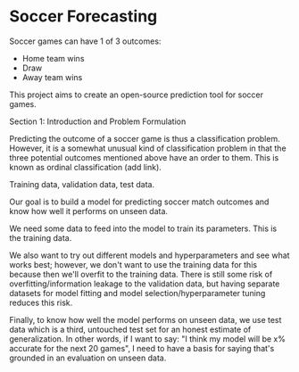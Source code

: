 # Soccer Forecasting

Soccer games can have 1 of 3 outcomes:
- Home team wins
- Draw
- Away team wins

This project aims to create an open-source prediction tool for soccer games.

Section 1: Introduction and Problem Formulation

Predicting the outcome of a soccer game is thus a classification problem. However, it is a somewhat unusual kind of classification problem in that the three potential outcomes mentioned above have an order to them. This is known as ordinal classification (add link).




Training data, validation data, test data.

Our goal is to build a model for predicting soccer match outcomes and know how well it performs on unseen data.

We need some data to feed into the model to train its parameters. This is the training data.

We also want to try out different models and hyperparameters and see what works best; however, we don't want to use the training data for this because then we'll overfit to the training data. There is still some risk of overfitting/information leakage to the validation data, but having separate datasets for model fitting and model selection/hyperparameter tuning reduces this risk.

Finally, to know how well the model performs on unseen data, we use test data which is a third, untouched test set for an honest estimate of generalization. In other words, if I want to say: "I think my model will be x% accurate for the next 20 games", I need to have a basis for saying that's grounded in an evaluation on unseen data.









